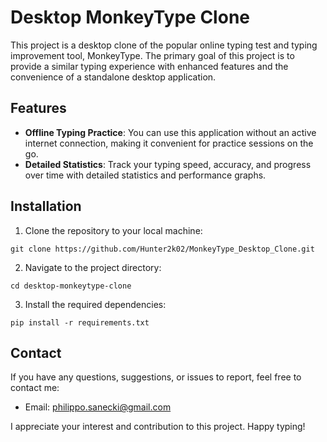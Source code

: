 # Desktop MonkeyType Clone
This project is a desktop clone of the popular online typing test and typing improvement tool, MonkeyType. The primary goal of this project is to provide a similar typing experience with enhanced features and the convenience of a standalone desktop application.

## Features
- **Offline Typing Practice**: You can use this application without an active internet connection, making it convenient for practice sessions on the go.
- **Detailed Statistics**: Track your typing speed, accuracy, and progress over time with detailed statistics and performance graphs.

## Installation

1. Clone the repository to your local machine:

```console
git clone https://github.com/Hunter2k02/MonkeyType_Desktop_Clone.git
```
2. Navigate to the project directory:

```console
cd desktop-monkeytype-clone
```

3. Install the required dependencies:

```console
pip install -r requirements.txt 
```

## Contact
If you have any questions, suggestions, or issues to report, feel free to contact me:
- Email: philippo.sanecki@gmail.com

I appreciate your interest and contribution to this project. Happy typing!




